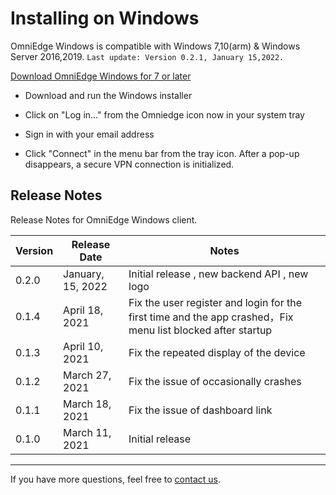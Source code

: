 # Installing on Windows

OmniEdge Windows is compatible with Windows 7,10(arm) & Windows Server 2016,2019. `Last update: Version 0.2.1, January 15,2022.`

[Download OmniEdge Windows for 7 or later](omniedge-setup-0.2.0.exe)

+ Download and run the Windows installer

+ Click on "Log in…" from the Omniedge icon now in your system tray

+ Sign in with your email address

+ Click "Connect" in the menu bar from the tray icon. After a pop-up disappears, a secure VPN connection is initialized.


## Release Notes

Release Notes for OmniEdge Windows client.

|Version|Release Date|Notes|
|--|--|--|
|0.2.0|January, 15, 2022|Initial release , new backend API , new logo|
|0.1.4|April 18, 2021|Fix the user register and login for the first time and the app crashed，Fix menu list blocked after startup|
|0.1.3|April 10, 2021|Fix the repeated display of the device|
|0.1.2|March 27, 2021|Fix the issue of occasionally crashes|
|0.1.1|March 18, 2021|Fix the issue of dashboard link|
|0.1.0|March 11, 2021|Initial release|

-----

If you have more questions, feel free to [contact us](mailto:support@omniedge.io).